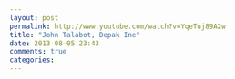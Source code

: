 ```yaml
---
layout: post
permalink: http://www.youtube.com/watch?v=YqeTuj89A2w
title: "John Talabot, Depak Ine"
date: 2013-08-05 23:43
comments: true
categories: 
---
```

